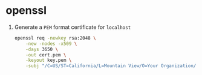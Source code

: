 # openssl

1. Generate a `PEM` format certificate for `localhost`

    ```bash
    openssl req -newkey rsa:2048 \
        -new -nodes -x509 \
        -days 3650 \
        -out cert.pem \
        -keyout key.pem \
        -subj "/C=US/ST=California/L=Mountain View/O=Your Organization/OU=Your Unit/CN=localhost"
    ```